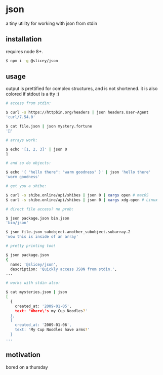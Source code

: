 # json

a tiny utility for working with json from stdin

## installation

requires node 8+.

```sh
$ npm i -g @slicey/json
```

## usage

output is prettified for complex structures, and is not shortened. it is also
colored if stdout is a tty :)

```sh
# access from stdin:

$ curl -s https://httpbin.org/headers | json headers.User-Agent
'curl/7.54.0'

$ cat file.json | json mystery.fortune
'👀'

# arrays work:

$ echo '[1, 2, 3]' | json 0
1

# and so do objects:

$ echo '{ "hello there": "warm goodness" }' | json 'hello there'
'warm goodness'

# get you a shibe:

$ curl -s shibe.online/api/shibes | json 0 | xargs open # macOS
$ curl -s shibe.online/api/shibes | json 0 | xargs xdg-open # Linux

# direct file access? no prob:

$ json package.json bin.json
'bin/json'

$ json file.json subobject.another_subobject.subarray.2
'wow this is inside of an array'

# pretty printing too!

$ json package.json
{
  name: '@slicey/json',
  description: 'Quickly access JSON from stdin.',
...

# works with stdin also:

$ cat mysteries.json | json
[
  {
    created_at: '2009-01-05',
    text: 'Where\'s my Cup Noodles?'
  },
  {
    created_at: '2009-01-06',
    text: 'My Cup Noodles have arms?'
  }
...
```

## motivation

bored on a thursday
